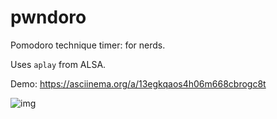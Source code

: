 # pwndoro

Pomodoro technique timer: for nerds.

Uses `aplay` from ALSA.

Demo: https://asciinema.org/a/13egkqaos4h06m668cbrogc8t

![img](https://i.imgur.com/FYz7ejz.png)

